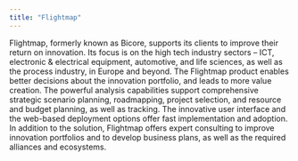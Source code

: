```yaml
---
title: "Flightmap"
---
```


Flightmap, formerly known as Bicore, supports its clients to improve their return on innovation. Its focus is on the high tech industry sectors – ICT, electronic & electrical equipment, automotive, and life sciences, as well as the process industry, in Europe and beyond. The Flightmap product enables better decisions about the innovation portfolio, and leads to more value creation. The powerful analysis capabilities support comprehensive strategic scenario planning, roadmapping, project selection, and resource and budget planning, as well as tracking. The innovative user interface and the web-based deployment options offer fast implementation and adoption. In addition to the solution, Flightmap offers expert consulting to improve innovation portfolios and to develop business plans, as well as the required alliances and ecosystems.


